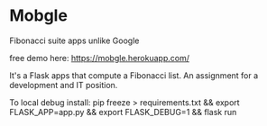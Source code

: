 # Mobgle

Fibonacci suite apps unlike Google

free demo here: 
https://mobgle.herokuapp.com/

It's a Flask apps that compute a Fibonacci list. An assignment for a development and IT position.

To local debug install: pip freeze > requirements.txt && export FLASK_APP=app.py && export FLASK_DEBUG=1 && flask run
